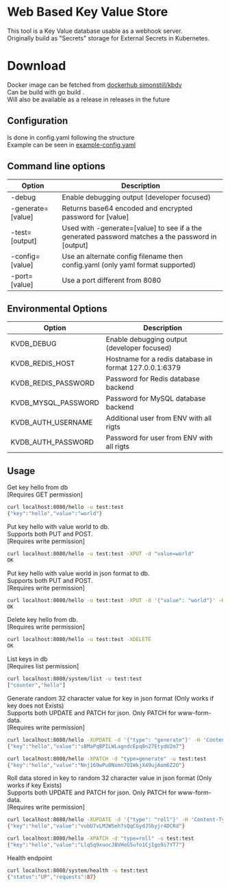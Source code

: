 # Web Based Key Value Store
This tool is a Key Value database usable as a webhook server.  
Originally build as "Secrets" storage for External Secrets in Kubernetes.  

# Download
Docker image can be fetched from [dockerhub simonstiil/kbdv](https://hub.docker.com/repository/docker/simonstiil/kbdv)  
Can be build with go build .  
Will also be available as a release in releases in the future

## Configuration
Is done in config.yaml following the structure  
Example can be seen in [example-config.yaml](./example-config.yaml) 

## Command line options
| Option | Description |
| ------ | ----------- |
| -debug | Enable debugging output (developer focused) |
| -generate=\[value\] | Returns base64 encoded and encrypted password for \[value\] |
| -test=\[output\] | Used with -generate=\[value\] to see if a the generated password matches a the password in \[output\] |
| -config=\[value\] | Use an alternate config filename then config.yaml (only yaml format supported) |
| -port=\[value\] | Use a port different from 8080 |

## Environmental Options

| Option | Description |
| ------ | ----------- |
| KVDB_DEBUG | Enable debugging output (developer focused) |
| KVDB_REDIS_HOST | Hostname for a redis database in format 127.0.0.1:6379 |
| KVDB_REDIS_PASSWORD | Password for Redis database backend |
| KVDB_MYSQL_PASSWORD | Password for MySQL database backend |
| KVDB_AUTH_USERNAME | Additional user from ENV with all rigts |
| KVDB_AUTH_PASSWORD | Password for user from ENV with all rigts |

## Usage
Get key hello from db  
\[Requires GET permission\]  
```bash
curl localhost:8080/hello -u test:test
{"key":"hello","value":"world"}
```

Put key hello with value world to db.  
Supports both PUT and POST.  
 \[Requires write permission\]  
```bash
curl localhost:8080/hello -u test:test -XPUT -d "value=world"
OK
```

Put key hello with value world in json format to db.  
Supports both PUT and POST.  
 \[Requires write permission\]  
```bash
curl localhost:8080/hello -u test:test -XPUT -d '{"value": "world"}' -H 'Content-Type: application/json'
OK
```

Delete key hello from db.  
\[Requires write permission\]  
```bash
curl localhost:8080/hello -u test:test -XDELETE
OK
```

List keys in db  
\[Requires list permission\]  
```bash
curl localhost:8080/system/list -u test:test
["counter","hello"]
```

Generate random 32 character value for key in json format (Only works if key does not Exists)  
Supports both UPDATE and PATCH for json. Only PATCH for www-form-data.  
\[Requires write permission\]  
```bash
curl localhost:8080/hello -XUPDATE -d '{"type": "generate"}' -H 'Content-Type: application/json' -u test:test
{"key":"hello","value":"sBMaPqBPILWLagndcEpq8n27EtydU2m7"}
```
```bash
curl localhost:8080/hello -XPATCH -d "type=generate" -u test:test
{"key":"hello","value":"Nnj169wPuONxmn7OIWkjX49ujAom6Z2O"}
```

Roll data stored in key to random 32 character value in json format (Only works if key Exists)  
Supports both UPDATE and PATCH for json. Only PATCH for www-form-data.  
\[Requires write permission\]  
```bash
curl localhost:8080/hello -XUPDATE -d '{"type": "roll"}' -H 'Content-Type: application/json' -u test:test
{"key":"hello","value":"vubU7vLMJWSeh7sQqCGydJSbyjr4DCRd"}
```
```bash
curl localhost:8080/hello -XPATCH -d "type=roll" -u test:test
{"key":"hello","value":"Llq5q9xuocJBVHoG5ufo1CjIgo9i7YT7"}
```

Health endpoint  
```bash
curl localhost:8080/system/health -u test:test
{"status":"UP","requests":87}
```
